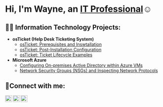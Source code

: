 <h1>Hi, I'm Wayne, an <a href="https://linkedin.com/in/Josh">IT Professional</a>☺</h1>

<h2>👨‍💻 Information Technology Projects:</h2>

- <b>osTicket (Help Desk Ticketing System)</b>
  - [osTicket: Prerequisites and Inswtallation](https://github.com/wobrown3/osticket-prereqs)
  - [osTicket: Post-Installation Configuration](https://github.com/wobrown3/post-install-config)
  - [osTicket: Ticket Lifecycle Examples](https://github.com/wobrown3/ticket-lifecycle)
- <b>Microsoft Azure</b>
  - [Configuring On-premises Active Directory within Azure VMs](https://github.com/wobrown3/configure-ad)
  - [Network Security Groups (NSGs) and Inspecting Network Protocols](https://github.com/wobrown3/azure-network-protocols)

<h2>🤳Connect with me:</h2>

[<img align="left" alt="Wayne | Twitter" width="22px" src="https://cdn.jsdelivr.net/npm/simple-icons@v3/icons/twitter.svg" />][twitter]
[<img align="left" alt="Wayne | LinkedIn" width="22px" src="https://cdn.jsdelivr.net/npm/simple-icons@v3/icons/linkedin.svg" />][linkedin]
[<img align="left" alt="Wayne | Instagram" width="22px" src="https://cdn.jsdelivr.net/npm/simple-icons@v3/icons/instagram.svg" />][instagram]

[twitter]: https://twitter.com/Wayne
[instagram]: https://www.instagram.com/Wayne
[linkedin]: https://linkedin.com/in/Wayne
